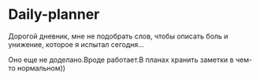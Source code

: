 # Daily-planner

Дорогой дневник, мне не подобрать слов, чтобы описать боль и унижение, которое я испытал сегодня...

Оно еще не доделано.Вроде работает.В планах хранить заметки в чем-то нормальном))
